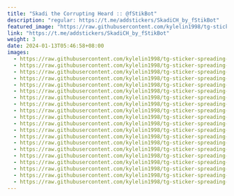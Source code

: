 ```yaml
---
title: "Skadi the Corrupting Heard :: @fStikBot"
description: "regular: https://t.me/addstickers/SkadiCH_by_fStikBot"
featured_image: "https://raw.githubusercontent.com/kylelin1998/tg-sticker-spreading-worldwide-images/main/img/e59bdffa-540f-4d49-a98f-81b72f613e66.jpg"
link: "https://t.me/addstickers/SkadiCH_by_fStikBot"
weight: 3
date: 2024-01-13T05:46:58+08:00
images:
  - https://raw.githubusercontent.com/kylelin1998/tg-sticker-spreading-worldwide-images/main/img/e59bdffa-540f-4d49-a98f-81b72f613e66.jpg
  - https://raw.githubusercontent.com/kylelin1998/tg-sticker-spreading-worldwide-images/main/img/b6945a27-c4cd-48b2-bdd5-d9c973f9c0ec.jpg
  - https://raw.githubusercontent.com/kylelin1998/tg-sticker-spreading-worldwide-images/main/img/c02bfb29-5db5-4931-a9d4-97d0ccf1271c.jpg
  - https://raw.githubusercontent.com/kylelin1998/tg-sticker-spreading-worldwide-images/main/img/24709fda-0b3f-4c1c-b367-41a69b265169.jpg
  - https://raw.githubusercontent.com/kylelin1998/tg-sticker-spreading-worldwide-images/main/img/d42b6e9f-c1f7-407a-b1ac-8af634d2fe08.jpg
  - https://raw.githubusercontent.com/kylelin1998/tg-sticker-spreading-worldwide-images/main/img/61473879-7401-4ce9-8284-e9eacbc6213b.jpg
  - https://raw.githubusercontent.com/kylelin1998/tg-sticker-spreading-worldwide-images/main/img/657dbce5-6907-4cab-9e88-2a4fd6895851.jpg
  - https://raw.githubusercontent.com/kylelin1998/tg-sticker-spreading-worldwide-images/main/img/415643a8-5b95-4c53-b605-7ea46b452e61.jpg
  - https://raw.githubusercontent.com/kylelin1998/tg-sticker-spreading-worldwide-images/main/img/f1c29e0c-8a9c-4cab-aeab-b50a3648bd7e.jpg
  - https://raw.githubusercontent.com/kylelin1998/tg-sticker-spreading-worldwide-images/main/img/42267e0e-673c-4c40-affd-76c31354e414.jpg
  - https://raw.githubusercontent.com/kylelin1998/tg-sticker-spreading-worldwide-images/main/img/5772470b-7a39-4cca-b3b2-2a68006c6d38.jpg
  - https://raw.githubusercontent.com/kylelin1998/tg-sticker-spreading-worldwide-images/main/img/cb9bac78-0eb7-47f2-8f10-03fbf4e95b4f.jpg
  - https://raw.githubusercontent.com/kylelin1998/tg-sticker-spreading-worldwide-images/main/img/c0ed1b49-3b6a-4a82-883a-9f551a62e148.jpg
  - https://raw.githubusercontent.com/kylelin1998/tg-sticker-spreading-worldwide-images/main/img/f087a359-abe2-4727-8ba3-6a66da5e780f.jpg
  - https://raw.githubusercontent.com/kylelin1998/tg-sticker-spreading-worldwide-images/main/img/3d86a2b6-6cf7-4e52-8657-1ecccdb0d2ce.jpg
  - https://raw.githubusercontent.com/kylelin1998/tg-sticker-spreading-worldwide-images/main/img/f86b0c52-9768-4b86-9970-e842d00b2d65.jpg
  - https://raw.githubusercontent.com/kylelin1998/tg-sticker-spreading-worldwide-images/main/img/a561b36b-7e22-4d13-a7af-5d94755c51ce.jpg
  - https://raw.githubusercontent.com/kylelin1998/tg-sticker-spreading-worldwide-images/main/img/4825491a-2f20-40ea-bf68-4001edab3715.jpg
  - https://raw.githubusercontent.com/kylelin1998/tg-sticker-spreading-worldwide-images/main/img/8f959ef4-a20a-452c-b3fa-d071d96a144b.jpg
  - https://raw.githubusercontent.com/kylelin1998/tg-sticker-spreading-worldwide-images/main/img/3ae4d79a-4a4b-4b61-b5e7-7d92b8f0db46.jpg
---
```

